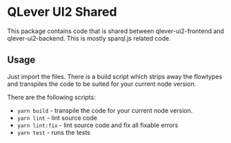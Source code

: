# QLever UI2 Shared

This package contains code that is shared between qlever-ui2-frontend and qlever-ui2-backend. This is mostly sparql.js related code.

## Usage
Just import the files. There is a build script which strips away the flowtypes and transpiles the code to be suited for your current node version.

There are the following scripts:
-   `yarn build` - transpile the code for your current node version.
-   `yarn lint` - lint source code
-   `yarn lint:fix` - lint source code and fix all fixable errors
-   `yarn test` - runs the tests

